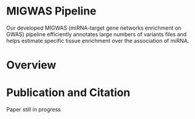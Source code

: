 # MIGWAS Pipeline
Our developed MIGWAS (miRNA-target gene networks enrichment on GWAS) pipeline efficiently annotates large numbers of variants files  and helps estimate specific tissue enrichment over the association of miRNA.
# **Overview**



# **Publication and Citation**
Paper still in progress
